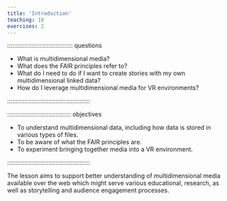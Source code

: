 ```yaml
---
title: 'Introduction'
teaching: 10
exercises: 2
---
```


:::::::::::::::::::::::::::::::::::::: questions 

- What is multidimensional media?
- What does the FAIR principles refer to?
- What do I need to do if I want to create 
stories with my own multidimensional linked data?
- How do I leverage multidimensional media
for VR environments?

::::::::::::::::::::::::::::::::::::::::::::::::

::::::::::::::::::::::::::::::::::::: objectives

- To understand multidimensional data, including how data is stored
in various types of files.
- To be aware of what the FAIR principles are.
- To experiment bringing together media into a VR environment.


::::::::::::::::::::::::::::::::::::::::::::::::

The lesson aims to support better understanding of multidimensional media 
available over the web which might serve various educational, research,
as well as storytelling and audience engagement processes.





